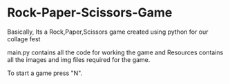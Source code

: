 # Rock-Paper-Scissors-Game
Basically, Its a Rock,Paper,Scissors game created using python for our collage fest 

main.py contains all the code for working the game and Resources contains all the images and img files required for the game.


To start a game press "N".
